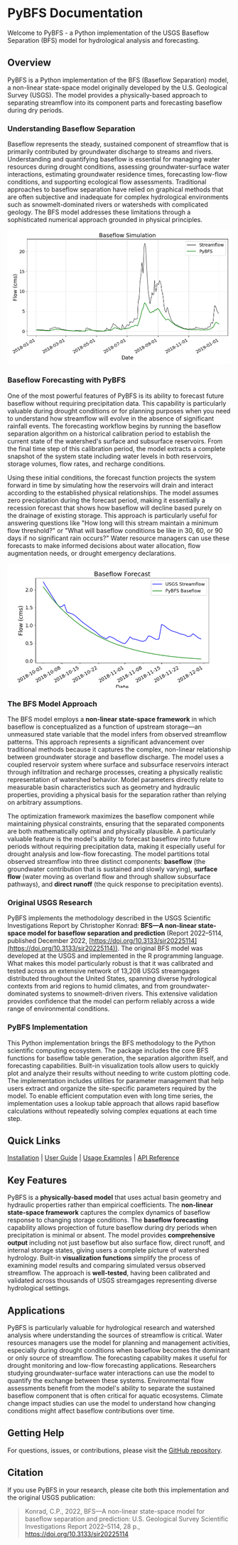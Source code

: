 # PyBFS Documentation

Welcome to PyBFS - a Python implementation of the USGS Baseflow Separation (BFS) model for hydrological analysis and forecasting.

## Overview

PyBFS is a Python implementation of the BFS (Baseflow Separation) model, a non-linear state-space model originally developed by the U.S. Geological Survey (USGS). The model provides a physically-based approach to separating streamflow into its component parts and forecasting baseflow during dry periods.

### Understanding Baseflow Separation

Baseflow represents the steady, sustained component of streamflow that is primarily contributed by groundwater discharge to streams and rivers. Understanding and quantifying baseflow is essential for managing water resources during drought conditions, assessing groundwater-surface water interactions, estimating groundwater residence times, forecasting low-flow conditions, and supporting ecological flow assessments. Traditional approaches to baseflow separation have relied on graphical methods that are often subjective and inadequate for complex hydrological environments such as snowmelt-dominated rivers or watersheds with complicated geology. The BFS model addresses these limitations through a sophisticated numerical approach grounded in physical principles.

![figure_1.png](images/figure_1.png)

### Baseflow Forecasting with PyBFS

One of the most powerful features of PyBFS is its ability to forecast future baseflow without requiring precipitation data. This capability is particularly valuable during drought conditions or for planning purposes when you need to understand how streamflow will evolve in the absence of significant rainfall events. The forecasting workflow begins by running the baseflow separation algorithm on a historical calibration period to establish the current state of the watershed's surface and subsurface reservoirs. From the final time step of this calibration period, the model extracts a complete snapshot of the system state including water levels in both reservoirs, storage volumes, flow rates, and recharge conditions.

Using these initial conditions, the forecast function projects the system forward in time by simulating how the reservoirs will drain and interact according to the established physical relationships. The model assumes zero precipitation during the forecast period, making it essentially a recession forecast that shows how baseflow will decline based purely on the drainage of existing storage. This approach is particularly useful for answering questions like "How long will this stream maintain a minimum flow threshold?" or "What will baseflow conditions be like in 30, 60, or 90 days if no significant rain occurs?" Water resource managers can use these forecasts to make informed decisions about water allocation, flow augmentation needs, or drought emergency declarations.

![figure_3.png](images/figure_3.png)

### The BFS Model Approach

The BFS model employs a **non-linear state-space framework** in which baseflow is conceptualized as a function of upstream storage—an unmeasured state variable that the model infers from observed streamflow patterns. This approach represents a significant advancement over traditional methods because it captures the complex, non-linear relationship between groundwater storage and baseflow discharge. The model uses a coupled reservoir system where surface and subsurface reservoirs interact through infiltration and recharge processes, creating a physically realistic representation of watershed behavior. Model parameters directly relate to measurable basin characteristics such as geometry and hydraulic properties, providing a physical basis for the separation rather than relying on arbitrary assumptions.

The optimization framework maximizes the baseflow component while maintaining physical constraints, ensuring that the separated components are both mathematically optimal and physically plausible. A particularly valuable feature is the model's ability to forecast baseflow into future periods without requiring precipitation data, making it especially useful for drought analysis and low-flow forecasting. The model partitions total observed streamflow into three distinct components: **baseflow** (the groundwater contribution that is sustained and slowly varying), **surface flow** (water moving as overland flow and through shallow subsurface pathways), and **direct runoff** (the quick response to precipitation events).

### Original USGS Research

PyBFS implements the methodology described in the USGS Scientific Investigations Report by Christopher Konrad: **BFS—A non-linear state-space model for baseflow separation and prediction** (Report 2022–5114, published December 2022, [https://doi.org/10.3133/sir20225114](https://doi.org/10.3133/sir20225114)). The original BFS model was developed at the USGS and implemented in the R programming language. What makes this model particularly robust is that it was calibrated and tested across an extensive network of 13,208 USGS streamgages distributed throughout the United States, spanning diverse hydrological contexts from arid regions to humid climates, and from groundwater-dominated systems to snowmelt-driven rivers. This extensive validation provides confidence that the model can perform reliably across a wide range of environmental conditions.

### PyBFS Implementation

This Python implementation brings the BFS methodology to the Python scientific computing ecosystem. The package includes the core BFS functions for baseflow table generation, the separation algorithm itself, and forecasting capabilities. Built-in visualization tools allow users to quickly plot and analyze their results without needing to write custom plotting code. The implementation includes utilities for parameter management that help users extract and organize the site-specific parameters required by the model. To enable efficient computation even with long time series, the implementation uses a lookup table approach that allows rapid baseflow calculations without repeatedly solving complex equations at each time step.

## Quick Links

[Installation](user-guide/installation.md) | [User Guide](user-guide/overview.md) | [Usage Examples](user-guide/examples.md) | [API Reference](api/reference.md)

## Key Features

PyBFS is a **physically-based model** that uses actual basin geometry and hydraulic properties rather than empirical coefficients. The **non-linear state-space framework** captures the complex dynamics of baseflow response to changing storage conditions. The **baseflow forecasting** capability allows projection of future baseflow during dry periods when precipitation is minimal or absent. The model provides **comprehensive output** including not just baseflow but also surface flow, direct runoff, and internal storage states, giving users a complete picture of watershed hydrology. Built-in **visualization functions** simplify the process of examining model results and comparing simulated versus observed streamflow. The approach is **well-tested**, having been calibrated and validated across thousands of USGS streamgages representing diverse hydrological settings.

## Applications

PyBFS is particularly valuable for hydrological research and watershed analysis where understanding the sources of streamflow is critical. Water resources managers use the model for planning and management activities, especially during drought conditions when baseflow becomes the dominant or only source of streamflow. The forecasting capability makes it useful for drought monitoring and low-flow forecasting applications. Researchers studying groundwater-surface water interactions can use the model to quantify the exchange between these systems. Environmental flow assessments benefit from the model's ability to separate the sustained baseflow component that is often critical for aquatic ecosystems. Climate change impact studies can use the model to understand how changing conditions might affect baseflow contributions over time.

## Getting Help

For questions, issues, or contributions, please visit the [GitHub repository](https://github.com/BYU-Hydroinformatics/pybfs).

## Citation

If you use PyBFS in your research, please cite both this implementation and the original USGS publication:

> Konrad, C.P., 2022, BFS—A non-linear state-space model for baseflow separation and prediction: U.S. Geological Survey Scientific Investigations Report 2022–5114, 28 p., https://doi.org/10.3133/sir20225114